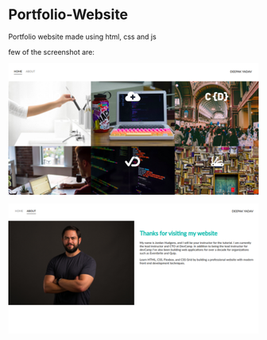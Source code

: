 # Portfolio-Website
Portfolio website made using html, css and js

few of the screenshot are:

![home](https://github.com/dipstech11/Portfolio-Website/blob/master/screenshot/home1.png)

![about](https://github.com/dipstech11/Portfolio-Website/blob/master/screenshot/about.png)
